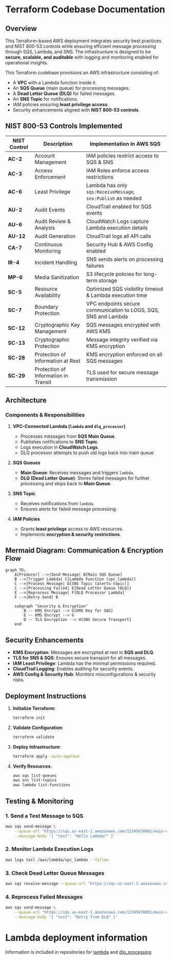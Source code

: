 # **Terraform Codebase Documentation**

## **Overview**
This Terraform-based AWS deployment integrates security best practices and NIST 800-53 controls while ensuring efficient message processing through SQS, Lambda, and SNS. The infrastructure is designed to be **secure, scalable, and auditable** with logging and monitoring enabled for operational insights.

This Terraform codebase provisions an AWS infrastructure consisting of:
- A **VPC** with a Lambda function inside it.
- An **SQS Queue** (main queue) for processing messages.
- A **Dead Letter Queue (DLQ)** for failed messages.
- An **SNS Topic** for notifications.
- IAM policies ensuring **least privilege access**.
- Security enhancements aligned with **NIST 800-53 controls**.

## **NIST 800-53 Controls Implemented**

| **NIST Control** | **Description** | **Implementation in AWS SQS** |
|-------------|------------|---------------------------|
| **AC-2** | Account Management | IAM policies restrict access to SQS & SNS |
| **AC-3** | Access Enforcement | IAM Roles enforce access restrictions |
| **AC-6** | Least Privilege | Lambda has only `sqs:ReceiveMessage`, `sns:Publish` as needed |
| **AU-2** | Audit Events | CloudTrail enabled for SQS events |
| **AU-6** | Audit Review & Analysis | CloudWatch Logs capture Lambda execution details |
| **AU-12** | Audit Generation | CloudTrail logs all API calls |
| **CA-7** | Continuous Monitoring | Security Hub & AWS Config enabled |
| **IR-4** | Incident Handling | SNS sends alerts on processing failures |
| **MP-6** | Media Sanitization | S3 lifecycle policies for long-term storage |
| **SC-5** | Resource Availability | Optimized SQS visibility timeout & Lambda execution time |
| **SC-7** | Boundary Protection | VPC endpoints secure communication to LOGS, SQS, SNS and Lambda |
| **SC-12** | Cryptographic Key Management | SQS messages encrypted with AWS KMS |
| **SC-13** | Cryptographic Protection | Message integrity verified via KMS encryption |
| **SC-28** | Protection of Information at Rest | KMS encryption enforced on all SQS messages |
| **SC-29** | Protection of Information in Transit | TLS used for secure message transmission |

## **Architecture**
### **Components & Responsibilities**
1. **VPC-Connected Lambda (`lambda` and `dlq_processor`)**
   - Processes messages from **SQS Main Queue**.
   - Publishes notifications to **SNS Topic**.
   - Logs execution in **CloudWatch Logs**.
   - DLQ processor attempts to push old logs back into main queue

2. **SQS Queues**
   - **Main Queue**: Receives messages and triggers `lambda`.
   - **DLQ (Dead Letter Queue)**: Stores failed messages for further processing and ships back to **Main Queue**.

3. **SNS Topic**
   - Receives notifications from `lambda`.
   - Ensures alerts for failed message processing.

4. **IAM Policies**
   - Grants **least privilege** access to AWS resources.
   - Implements **encryption & security restrictions**.



## **Mermaid Diagram: Communication & Encryption Flow**
```mermaid
graph TD;
    A[Producer] -->|Send Message| B[Main SQS Queue]
    B -->|Trigger Lambda| C[Lambda Function (vpc_lambda)]
    C -->|Process Message| D[SNS Topic (alerts-topic)]
    C -->|Processing Failed| E[Dead Letter Queue (DLQ)]
    E -->|Reprocess Message| F[DLQ Processor Lambda]
    F -->|Retry Send| B

    subgraph "Security & Encryption"
        B -- KMS Encrypt --> G[KMS Key for SQS]
        E -- KMS Encrypt --> G
        D -- TLS Encryption --> H[SNS Secure Transport]
    end
```

## **Security Enhancements**
- **KMS Encryption**: Messages are encrypted at rest in **SQS and DLQ**.
- **TLS for SNS & SQS**: Ensures secure transport for all messages.
- **IAM Least Privilege**: Lambda has the minimal permissions required.
- **CloudTrail Logging**: Enables auditing for security events.
- **AWS Config & Security Hub**: Monitors misconfigurations & security risks.

## **Deployment Instructions**
1. **Initialize Terraform**:
   ```sh
   terraform init
   ```
2. **Validate Configuration**:
   ```sh
   terraform validate
   ```
3. **Deploy Infrastructure**:
   ```sh
   terraform apply -auto-approve
   ```
4. **Verify Resources**:
   ```sh
   aws sqs list-queues
   aws sns list-topics
   aws lambda list-functions
   ```

## **Testing & Monitoring**
### **1. Send a Test Message to SQS**
```sh
aws sqs send-message \
    --queue-url "https://sqs.us-east-1.amazonaws.com/12345678901/main-queue" \
    --message-body '{ "test": "Hello Lambda!" }'
```
### **2. Monitor Lambda Execution Logs**
```sh
aws logs tail /aws/lambda/vpc_lambda --follow
```
### **3. Check Dead Letter Queue Messages**
```sh
aws sqs receive-message --queue-url "https://sqs.us-east-1.amazonaws.com/12345678901/dlq"
```
### **4. Reprocess Failed Messages**
```sh
aws sqs send-message \
    --queue-url "https://sqs.us-east-1.amazonaws.com/12345678901/main-queue" \
    --message-body '{ "test": "Retry from DLQ" }'
```

# Lambda deployment information
Information is included in repositories for [lambda](./lambda/README.md) and [dlq_processing](./dlq_lambda/README.md)